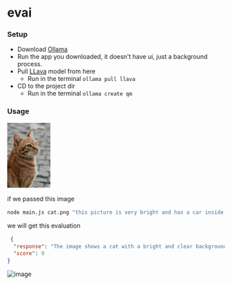 # evai


### Setup
- Download [Ollama](https://ollama.com/download)
- Run the app you downloaded, it doesn't have ui, just a background process.
- Pull [LLava](https://ollama.com/library/llava) model from here
  - Run in the terminal `ollama pull llava`
- CD to the project dir
  - Run in the terminal `ollama create qm`

### Usage

<img width="100" src="https://github.com/EsmaeelNabil/evai/blob/main/cat.png?raw=true">

if we passed this image 
``` bash
node main.js cat.png "this picture is very bright and has a car inside it"
```

we will get this evaluation

```json
 {
  "response": "The image shows a cat with a bright and clear background. The lighting is good, and the cat appears to be in focus. There is no car visible in this image. Therefore, I would give it a score of 9 for clarity and detail.",
  "score": 9
}
```


<img width="1512" alt="image" src="https://github.com/EsmaeelNabil/evai/assets/28542963/41abe1d6-5ce0-4205-be60-60d3d5be2dd3">
